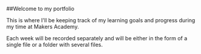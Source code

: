 ##Welcome to my portfolio

This is where I'll be keeping track of my learning goals and progress during my time at Makers Academy.

Each week will be recorded separately and will be either in the form of a single file or a folder with several files.
